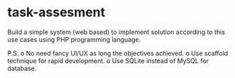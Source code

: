 # task-assesment

Build a simple system (web based) to implement solution according to this use
cases using PHP programming language.

P.S:
o No need fancy UI/UX as long the objectives achieved.
o Use scaffold technique for rapid development.
o Use SQLite instead of MySQL for database.
